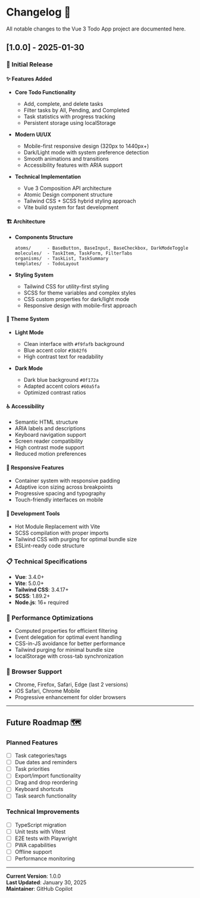 # Changelog 📝

All notable changes to the Vue 3 Todo App project are documented here.

## [1.0.0] - 2025-01-30

### 🎉 Initial Release

#### ✨ Features Added

- **Core Todo Functionality**

  - Add, complete, and delete tasks
  - Filter tasks by All, Pending, and Completed
  - Task statistics with progress tracking
  - Persistent storage using localStorage

- **Modern UI/UX**

  - Mobile-first responsive design (320px to 1440px+)
  - Dark/Light mode with system preference detection
  - Smooth animations and transitions
  - Accessibility features with ARIA support

- **Technical Implementation**
  - Vue 3 Composition API architecture
  - Atomic Design component structure
  - Tailwind CSS + SCSS hybrid styling approach
  - Vite build system for fast development

#### 🏗️ Architecture

- **Components Structure**

  ```
  atoms/      - BaseButton, BaseInput, BaseCheckbox, DarkModeToggle
  molecules/  - TaskItem, TaskForm, FilterTabs
  organisms/  - TaskList, TaskSummary
  templates/  - TodoLayout
  ```

- **Styling System**
  - Tailwind CSS for utility-first styling
  - SCSS for theme variables and complex styles
  - CSS custom properties for dark/light mode
  - Responsive design with mobile-first approach

#### 🎨 Theme System

- **Light Mode**

  - Clean interface with `#f9fafb` background
  - Blue accent color `#3b82f6`
  - High contrast text for readability

- **Dark Mode**
  - Dark blue background `#0f172a`
  - Adapted accent colors `#60a5fa`
  - Optimized contrast ratios

#### ♿ Accessibility

- Semantic HTML structure
- ARIA labels and descriptions
- Keyboard navigation support
- Screen reader compatibility
- High contrast mode support
- Reduced motion preferences

#### 📱 Responsive Features

- Container system with responsive padding
- Adaptive icon sizing across breakpoints
- Progressive spacing and typography
- Touch-friendly interfaces on mobile

#### 🔧 Development Tools

- Hot Module Replacement with Vite
- SCSS compilation with proper imports
- Tailwind CSS with purging for optimal bundle size
- ESLint-ready code structure

### 📋 Technical Specifications

- **Vue**: 3.4.0+
- **Vite**: 5.0.0+
- **Tailwind CSS**: 3.4.17+
- **SCSS**: 1.89.2+
- **Node.js**: 16+ required

### 🚀 Performance Optimizations

- Computed properties for efficient filtering
- Event delegation for optimal event handling
- CSS-in-JS avoidance for better performance
- Tailwind purging for minimal bundle size
- localStorage with cross-tab synchronization

### 🧪 Browser Support

- Chrome, Firefox, Safari, Edge (last 2 versions)
- iOS Safari, Chrome Mobile
- Progressive enhancement for older browsers

---

## Future Roadmap 🗺️

### Planned Features

- [ ] Task categories/tags
- [ ] Due dates and reminders
- [ ] Task priorities
- [ ] Export/import functionality
- [ ] Drag and drop reordering
- [ ] Keyboard shortcuts
- [ ] Task search functionality

### Technical Improvements

- [ ] TypeScript migration
- [ ] Unit tests with Vitest
- [ ] E2E tests with Playwright
- [ ] PWA capabilities
- [ ] Offline support
- [ ] Performance monitoring

---

**Current Version**: 1.0.0  
**Last Updated**: January 30, 2025  
**Maintainer**: GitHub Copilot
